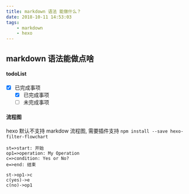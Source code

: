 ```yaml
---
title: markdown 语法 能做什么？
date: 2018-10-11 14:53:03
tags:
	- markdown
	- hexo
---
```



## markdown 语法能做点啥

#### todoList

- [x] 已完成事项
	- [x] 已完成事项
	- [ ] 未完成事项

#### 流程图

hexo 默认不支持 markdow 流程图, 需要插件支持
``
	npm install --save hexo-filter-flowchart
``

```flow
st=>start: 开始 
op1=>operation: My Operation 
c=>condition: Yes or No? 
e=>end: 结束

st->op1->c
c(yes)->e
c(no)->op1
```





